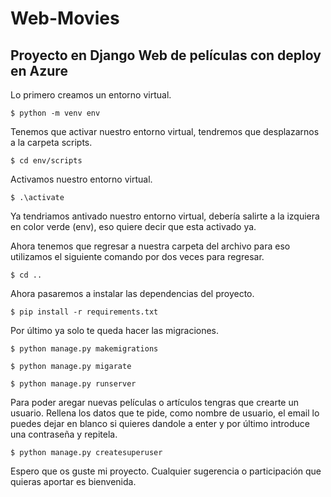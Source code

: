 # Web-Movies
Proyecto en Django Web de películas con deploy en Azure
----------------------------------------------------------

Lo primero creamos un entorno virtual.

```
$ python -m venv env
```
Tenemos que activar nuestro entorno virtual, tendremos que desplazarnos a la carpeta scripts.
```
$ cd env/scripts
```
Activamos nuestro entorno virtual.
```
$ .\activate
```
Ya tendriamos antivado nuestro entorno virtual, debería salirte a la izquiera en color verde (env), eso quiere decir que esta activado ya.

Ahora tenemos que regresar a nuestra carpeta del archivo para eso utilizamos el siguiente comando por dos veces para regresar.

```
$ cd .. 
```

Ahora pasaremos a instalar las dependencias del proyecto.
```
$ pip install -r requirements.txt
```

Por último ya solo te queda hacer las migraciones.
```
$ python manage.py makemigrations
```
```
$ python manage.py migarate
```
```
$ python manage.py runserver
```

Para poder aregar nuevas películas o artículos tengras que crearte un usuario. Rellena los datos que te pide, como nombre de usuario, 
el email lo puedes dejar en blanco si quieres dandole a enter y por último introduce una contraseña y repitela.
```
$ python manage.py createsuperuser
```

Espero que os guste mi proyecto.
Cualquier sugerencia o participación que quieras aportar es bienvenida.



